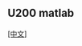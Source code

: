 ## U200 matlab

[[中文]](../../../cn/device_and_usage_manual/ANTSDR_U_Series_Module/ANTSDR_U200_Reference_Manual/AntsdrU200_gnuradio_cn.html)